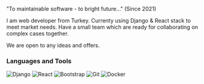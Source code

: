 "To maintainable software - to bright future..." (Since 2021)

I am web developer from Turkey. Currenty using Django & React stack to meet market needs. Have a small team which are ready for collaborating on complex cases together. 

We are open to any ideas and offers.

### Languages and Tools
![Django](https://img.shields.io/badge/-Django-2B353E?style=for-the-badge&logo=django&logoColor=563B7D)
![React](https://img.shields.io/badge/-REACT-2B353E?style=for-the-badge&logo=react&logoColor=01DAF7)
![Bootstrap](https://img.shields.io/badge/-BOOTSTRAP-2B353E?style=for-the-badge&logo=bootstrap&logoColor=563B7D)
![Git](https://img.shields.io/badge/-GIT-2B353E?style=for-the-badge&logo=git&logoColor=ED523B)
![Docker](https://img.shields.io/badge/-GIT-2B353E?style=for-the-badge&logo=git&logoColor=ED523B)
